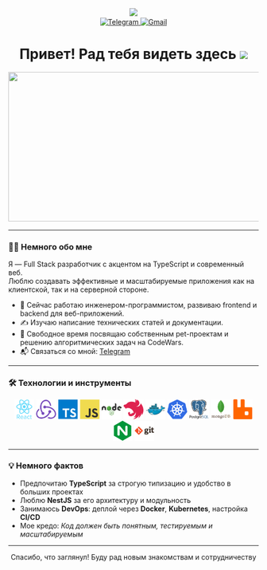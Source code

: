 <div id="header" align="center">
  <img src="https://media4.giphy.com/media/7OMR3y1E9QeYsr9olS/giphy.gif?cid=ecf05e47t4mskrj2hpvrzt481ojfciq0mn2pb560nhnxwoto&ep=v1_gifs_related&rid=giphy.gif&ct=s" width="100"/>
</div>

<div id="badges" align="center">
  <a href="https://t.me/exact_07">
    <img src="https://img.shields.io/badge/Telegram-blue?style=for-the-badge&logo=telegram&logoColor=white" alt="Telegram"/>
  </a>
  <a href="mailto:the7chertan@gmail.com">
    <img src="https://img.shields.io/badge/Gmail-red?style=for-the-badge&logo=gmail&logoColor=white" alt="Gmail"/>
  </a>
</div>

<h1 align="center">
  Привет! Рад тебя видеть здесь
  <img src="https://media.giphy.com/media/hvRJCLFzcasrR4ia7z/giphy.gif" width="30px"/>
</h1>

<div align="center">
  <img src="https://github.com/user-attachments/assets/65548b42-d8ff-44d5-bf78-d3387e8105ae" width="600" height="300"/>
</div>

---

### 👨‍💻 Немного обо мне

Я — Full Stack разработчик с акцентом на TypeScript и современный веб.  
Люблю создавать эффективные и масштабируемые приложения как на клиентской, так и на серверной стороне.

- 🚀 Сейчас работаю инженером-программистом, развиваю frontend и backend для веб-приложений.
- ✍️ Изучаю написание технических статей и документации.
- 🧠 Свободное время посвящаю собственным pet-проектам и решению алгоритмических задач на CodeWars.
- 📬 Связаться со мной: [Telegram](https://t.me/exact_07)

---

### 🛠️ Технологии и инструменты

<div align="center">
  <img src="https://github.com/devicons/devicon/blob/master/icons/react/react-original-wordmark.svg" title="React" alt="React" width="40" height="40"/>
  <img src="https://github.com/devicons/devicon/blob/master/icons/redux/redux-original.svg" title="Redux" alt="Redux" width="40" height="40"/>
  <img src="https://github.com/devicons/devicon/blob/master/icons/typescript/typescript-original.svg" title="TypeScript" alt="TypeScript" width="40" height="40"/>
  <img src="https://github.com/devicons/devicon/blob/master/icons/javascript/javascript-original.svg" title="JavaScript" alt="JavaScript" width="40" height="40"/>
  <img src="https://github.com/devicons/devicon/blob/master/icons/nodejs/nodejs-original-wordmark.svg" title="Node.js" alt="Node.js" width="40" height="40"/>
  <img src="https://github.com/devicons/devicon/blob/master/icons/nestjs/nestjs-original.svg" title="NestJS" alt="NestJS" width="40" height="40"/>
  <img src="https://github.com/devicons/devicon/blob/master/icons/docker/docker-original.svg" title="Docker" alt="Docker" width="40" height="40"/>
  <img src="https://github.com/devicons/devicon/blob/master/icons/kubernetes/kubernetes-plain.svg" title="Kubernetes" alt="Kubernetes" width="40" height="40"/>
  <img src="https://github.com/devicons/devicon/blob/master/icons/postgresql/postgresql-original-wordmark.svg" title="PostgreSQL" alt="PostgreSQL" width="40" height="40"/>
  <img src="https://github.com/devicons/devicon/blob/master/icons/mongodb/mongodb-original-wordmark.svg" title="MongoDB" alt="MongoDB" width="40" height="40"/>
  <img src="https://github.com/devicons/devicon/blob/master/icons/rabbitmq/rabbitmq-original.svg" title="RabbitMQ" alt="RabbitMQ" width="40" height="40"/>
  <img src="https://github.com/devicons/devicon/blob/master/icons/nginx/nginx-original.svg" title="NGINX" alt="NGINX" width="40" height="40"/>
  <img src="https://github.com/devicons/devicon/blob/master/icons/git/git-original-wordmark.svg" title="Git" alt="Git" width="40" height="40"/>
</div>

---

### 💡 Немного фактов

- Предпочитаю **TypeScript** за строгую типизацию и удобство в больших проектах
- Люблю **NestJS** за его архитектуру и модульность
- Занимаюсь **DevOps**: деплой через **Docker**, **Kubernetes**, настройка **CI/CD**
- Мое кредо: *Код должен быть понятным, тестируемым и масштабируемым*

---

<div align="center">
  Спасибо, что заглянул! Буду рад новым знакомствам и сотрудничеству
</div>
